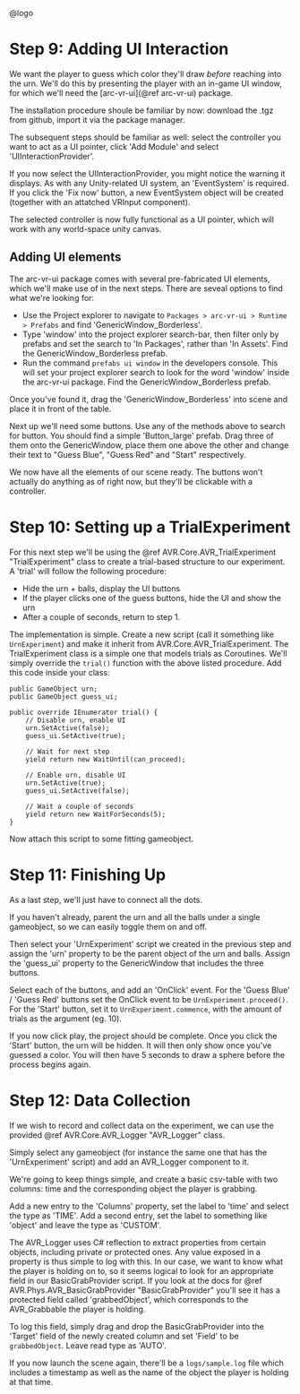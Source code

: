 @logo

# Step 9: Adding UI Interaction

We want the player to guess which color they'll draw *before* reaching into the urn. We'll do this by presenting the player with an in-game UI window, for which we'll need the [arc-vr-ui](@ref arc-vr-ui) package.

The installation procedure shoule be familiar by now: download the .tgz from github, import it via the package manager.

The subsequent steps should be familiar as well: select the controller you want to act as a UI pointer, click 'Add Module' and select 'UIInteractionProvider'.

If you now select the UIInteractionProvider, you might notice the warning it displays. As with any Unity-related UI system, an 'EventSystem' is required. If you click the 'Fix now' button, a new EventSystem object will be created (together with an attatched VRInput component).

The selected controller is now fully functional as a UI pointer, which will work with any world-space unity canvas.

## Adding UI elements

The arc-vr-ui package comes with several pre-fabricated UI elements, which we'll make use of in the next steps. There are seveal options to find what we're looking for:

- Use the Project explorer to navigate to `Packages > arc-vr-ui > Runtime > Prefabs` and find 'GenericWindow_Borderless'.
- Type 'window' into the project explorer search-bar, then filter only by prefabs and set the search to 'In Packages', rather than 'In Assets'. Find the GenericWindow_Borderless prefab.
- Run the command `prefabs ui window` in the developers console. This will set your project explorer search to look for the word 'window' inside the arc-vr-ui package. Find the GenericWindow_Borderless prefab.

Once you've found it, drag the 'GenericWindow_Borderless' into scene and place it in front of the table.

Next up we'll need some buttons. Use any of the methods above to search for button. You should find a simple 'Button_large' prefab. Drag three of them onto the GenericWindow, place them one above the other and change their text to "Guess Blue", "Guess Red" and "Start" respectively.

We now have all the elements of our scene ready. The buttons won't actually do anything as of right now, but they'll be clickable with a controller.

# Step 10: Setting up a TrialExperiment

For this next step we'll be using the @ref AVR.Core.AVR_TrialExperiment "TrialExperiment" class to create a trial-based structure to our experiment.
A 'trial' will follow the following procedure:

- Hide the urn + balls, display the UI buttons
- If the player clicks one of the guess buttons, hide the UI and show the urn
- After a couple of seconds, return to step 1.

The implementation is simple. Create a new script (call it something like `UrnExperiment`) and make it inherit from AVR.Core.AVR_TrialExperiment. The TrialExperiment class is a simple one that models trials as Coroutines.
We'll simply override the `trial()` function with the above listed procedure. Add this code inside your class:

    public GameObject urn;
    public GameObject guess_ui;

    public override IEnumerator trial() {
        // Disable urn, enable UI
        urn.SetActive(false);
        guess_ui.SetActive(true);

		// Wait for next step
        yield return new WaitUntil(can_proceed);

		// Enable urn, disable UI
        urn.SetActive(true);
        guess_ui.SetActive(false);

		// Wait a couple of seconds
        yield return new WaitForSeconds(5);
    }

Now attach this script to some fitting gameobject.

# Step 11: Finishing Up

As a last step, we'll just have to connect all the dots.

If you haven't already, parent the urn and all the balls under a single gameobject, so we can easily toggle them on and off.

Then select your 'UrnExperiment' script we created in the previous step and assign the 'urn' property to be the parent object of the urn and balls.
Assign the 'guess_ui' property to the GenericWindow that includes the three buttons.

Select each of the buttons, and add an 'OnClick' event. For the 'Guess Blue' / 'Guess Red' buttons set the OnClick event to be `UrnExperiment.proceed()`.
For the 'Start' button, set it to `UrnExperiment.commence`, with the amount of trials as the argument (eg. 10).

If you now click play, the project should be complete. Once you click the 'Start' button, the urn will be hidden. It will then only show once you've guessed a color.
You will then have 5 seconds to draw a sphere before the process begins again.

# Step 12: Data Collection

If we wish to record and collect data on the experiment, we can use the provided @ref AVR.Core.AVR_Logger "AVR_Logger" class.

Simply select any gameobject (for instance the same one that has the 'UrnExperiment' script) and add an AVR_Logger component to it.

We're going to keep things simple, and create a basic csv-table with two columns: time and the corresponding object the player is grabbing.

Add a new entry to the 'Columns' property, set the label to 'time' and select the type as 'TIME'.
Add a second entry, set the label to something like 'object' and leave the type as 'CUSTOM'.

The AVR_Logger uses C# reflection to extract properties from certain objects, including private or protected ones. Any value exposed in a property is thus simple to log with this.
In our case, we want to know what the player is holding on to, so it seems logical to look for an appropriate field in our BasicGrabProvider script. If you look at the docs for @ref AVR.Phys.AVR_BasicGrabProvider "BasicGrabProvider" you'll see it has a protected field called 'grabbedObject', which corresponds to the AVR_Grabbable the player is holding.

To log this field, simply drag and drop the BasicGrabProvider into the 'Target' field of the newly created column and set 'Field' to be `grabbedObject`. Leave read type as 'AUTO'.

If you now launch the scene again, there'll be a `logs/sample.log` file which includes a timestamp as well as the name of the object the player is holding at that time.
